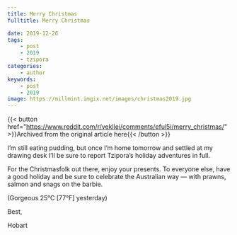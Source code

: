 ```yaml
---
title: Merry Christmas
fulltitle: Merry Christmas

date: 2019-12-26
tags:
    - post
    - 2019
    - tzipora
categories:
    - author
keywords:
    - post
    - 2019
image: https://millmint.imgix.net/images/christmas2019.jpg
---
```

{{< button href="https://www.reddit.com/r/vekllei/comments/eful5i/merry_christmas/" >}}Archived from the original article here{{< /button >}}

I’m still eating pudding, but once I’m home tomorrow and settled at my drawing desk I’ll be sure to report Tzipora’s holiday adventures in full.

For the Christmasfolk out there, enjoy your presents. To everyone else, have a good holiday and be sure to celebrate the Australian way — with prawns, salmon and snags on the barbie.

(Gorgeous 25°C [77°F] yesterday)

Best,

Hobart
